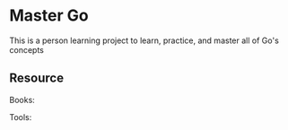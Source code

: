 # Master Go 

This is a person learning project to learn, practice, and master all of Go's concepts

## Resource  

Books:  

Tools:  
